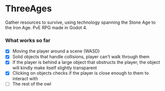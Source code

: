 # ThreeAges
Gather resources to survive, using technology spanning the Stone Age to the Iron Age. PvE RPG made in Godot 4.

### What works so far
- [x] Moving the player around a scene (WASD)
- [x] Solid objects that handle collisions, player can't walk through them
- [x] If the player is behind a large object that obstructs the player, the object will kindly make itself slightly transparent 
- [x] Clicking on objects checks if the player is close enough to them to interact with
- [ ] The rest of the owl

